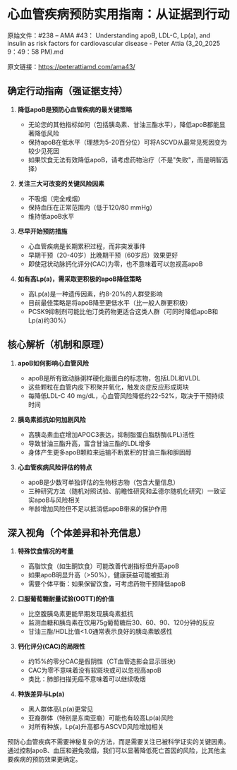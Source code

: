 # 心血管疾病预防实用指南：从证据到行动

原始文件：#238 – AMA #43： Understanding apoB, LDL-C, Lp(a), and insulin as risk factors for cardiovascular disease - Peter Attia (3_20_2025 9：49：58 PM).md

原文链接：https://peterattiamd.com/ama43/

<YouTube videoId="MAw4KMoBTPo" />

## 确定行动指南（强证据支持）

1. **降低apoB是预防心血管疾病的最关键策略**
   - 无论您的其他指标如何（包括胰岛素、甘油三酯水平），降低apoB都能显著降低风险
   - 保持apoB在低水平（理想为5-20百分位）可将ASCVD从最常见死因变为较少见死因
   - 如果饮食无法有效降低apoB，请考虑药物治疗（不是"失败"，而是明智选择）

2. **关注三大可改变的关键风险因素**
   - 不吸烟（完全戒烟）
   - 保持血压在正常范围内（低于120/80 mmHg）
   - 维持低apoB水平

3. **尽早开始预防措施**
   - 心血管疾病是长期累积过程，而非突发事件
   - 早期干预（20-40岁）比晚期干预（60岁后）效果更好
   - 即使冠状动脉钙化评分(CAC)为零，也不意味着可以忽视高apoB

4. **如有高Lp(a)，需采取更积极的apoB降低策略**
   - 高Lp(a)是一种遗传因素，约8-20%的人群受影响
   - 目前最佳策略是将apoB降至更低水平（比一般人群更积极）
   - PCSK9抑制剂可能比他汀类药物更适合这类人群（可同时降低apoB和Lp(a)约30%）

## 核心解析（机制和原理）

1. **apoB如何影响心血管风险**
   - apoB是所有致动脉粥样硬化脂蛋白的标志物，包括LDL和VLDL
   - 这些颗粒在血管内皮下积聚并氧化，触发炎症反应形成斑块
   - 每降低LDL-C 40 mg/dL，心血管风险降低约22-52%，取决于干预持续时间

2. **胰岛素抵抗如何加剧风险**
   - 高胰岛素血症增加APOC3表达，抑制脂蛋白脂肪酶(LPL)活性
   - 导致甘油三酯升高，富含甘油三酯的LDL增多
   - 身体产生更多apoB颗粒来运输不断累积的甘油三酯和胆固醇

3. **心血管疾病风险评估的特点**
   - apoB是少数可单独评估的生物标志物（包含大量信息）
   - 三种研究方法（随机对照试验、前瞻性研究和孟德尔随机化研究）一致证实apoB与风险相关
   - 年龄增加风险但不足以抵消低apoB带来的保护作用

## 深入视角（个体差异和补充信息）

1. **特殊饮食情况的考量**
   - 高脂饮食（如生酮饮食）可能改善代谢指标但升高apoB
   - 如果apoB明显升高（>50%），健康获益可能被抵消
   - 需要个体平衡：如果保留饮食，可考虑药物干预降低apoB

2. **口服葡萄糖耐量试验(OGTT)的价值**
   - 比空腹胰岛素更能早期发现胰岛素抵抗
   - 监测血糖和胰岛素在饮用75g葡萄糖后30、60、90、120分钟的反应
   - 甘油三酯/HDL比值<1.0通常表示良好的胰岛素敏感性

3. **钙化评分(CAC)的局限性**
   - 约15%的零分CAC是假阴性（CT血管造影会显示斑块）
   - CAC为零不意味着没有软斑块或可以忽视高apoB
   - 类比：肺部扫描无癌不意味着可以继续吸烟

4. **种族差异与Lp(a)**
   - 黑人群体高Lp(a)更常见
   - 亚裔群体（特别是东南亚裔）可能也有较高Lp(a)风险
   - 对所有种族，Lp(a)升高都与ASCVD风险增加相关

预防心血管疾病不需要神秘复杂的方法，而是需要关注已被科学证实的关键因素。通过控制apoB、血压和避免吸烟，我们可以显著降低死亡首因的风险，比其他主要疾病的预防效果更确定。